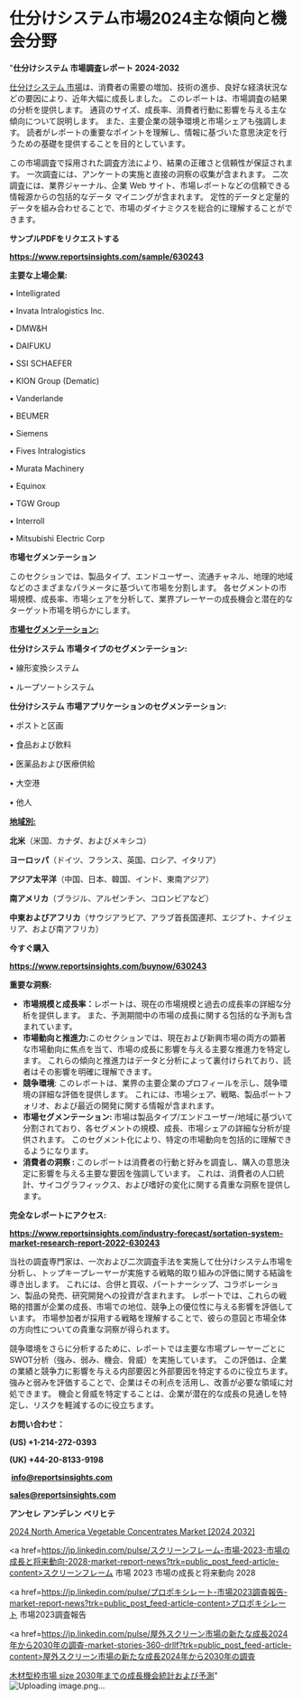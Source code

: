 # 仕分けシステム市場2024主な傾向と機会分野

 "<strong>仕分けシステム 市場調査レポート 2024-2032</strong>

<a href=https://www.reportsinsights.com/sample/630243>仕分けシステム 市場</a>は、消費者の需要の増加、技術の進歩、良好な経済状況などの要因により、近年大幅に成長しました。 このレポートは、市場調査の結果の分析を提供します。 通貨のサイズ、成長率、消費者行動に影響を与える主な傾向について説明します。 また、主要企業の競争環境と市場シェアも強調します。 読者がレポートの重要なポイントを理解し、情報に基づいた意思決定を行うための基礎を提供することを目的としています。

この市場調査で採用された調査方法により、結果の正確さと信頼性が保証されます。 一次調査には、アンケートの実施と直接の洞察の収集が含まれます。 二次調査には、業界ジャーナル、企業 Web サイト、市場レポートなどの信頼できる情報源からの包括的なデータ マイニングが含まれます。 定性的データと定量的データを組み合わせることで、市場のダイナミクスを総合的に理解することができます。

<strong><b>サンプルPDFをリクエストする</b></strong>

<a href=https://www.reportsinsights.com/sample/630243><strong><u>https://www.reportsinsights.com/sample/630243</u></strong></a>

<strong>主要な上場企業:</strong>

• Intelligrated

• Invata Intralogistics Inc.

• DMW&H

• DAIFUKU

• SSI SCHAEFER

• KION Group (Dematic)

• Vanderlande

• BEUMER

• Siemens

• Fives Intralogistics

• Murata Machinery

• Equinox

• TGW Group

• Interroll

• Mitsubishi Electric Corp

<strong>市場セグメンテーション</strong>

このセクションでは、製品タイプ、エンドユーザー、流通チャネル、地理的地域などのさまざまなパラメータに基づいて市場を分割します。 各セグメントの市場規模、成長率、市場シェアを分析して、業界プレーヤーの成長機会と潜在的なターゲット市場を明らかにします。

<strong><u>市場セグメンテーション</u></strong><strong><u>:</u></strong>

<strong>仕分けシステム 市場タイプのセグメンテーション:</strong>

• 線形変換システム

• ループソートシステム

<strong>仕分けシステム 市場アプリケーションのセグメンテーション:</strong>

• ポストと区画

• 食品および飲料

• 医薬品および医療供給

• 大空港

• 他人

<strong><u>地域別</u></strong><strong><u>:</u></strong>

<strong>北米</strong>（米国、カナダ、およびメキシコ）

<strong>ヨーロッパ</strong>（ドイツ、フランス、英国、ロシア、イタリア）

<strong>アジア太平洋</strong>（中国、日本、韓国、インド、東南アジア）

<strong>南アメリカ</strong>（ブラジル、アルゼンチン、コロンビアなど）

<strong>中東およびアフリカ</strong>（サウジアラビア、アラブ首長国連邦、エジプト、ナイジェリア、および南アフリカ）

<strong>今すぐ購入</strong>

<a href=https://www.reportsinsights.com/buynow/630243><strong><u>https://www.reportsinsights.com/buynow/630243</u></strong></a>

<strong>重要な洞察:</strong>
<ul>
  <li><strong>市場規模と成長率：</strong>レポートは、現在の市場規模と過去の成長率の詳細な分析を提供します。 また、予測期間中の市場の成長に関する包括的な予測も含まれています。</li>
  <li><strong>市場動向と推進力:</strong>このセクションでは、現在および新興市場の両方の顕著な市場動向に焦点を当て、市場の成長に影響を与える主要な推進力を特定します。 これらの傾向と推進力はデータと分析によって裏付けられており、読者はその影響を明確に理解できます。</li>
  <li><strong>競争環境</strong>: このレポートは、業界の主要企業のプロフィールを示し、競争環境の詳細な評価を提供します。 これには、市場シェア、戦略、製品ポートフォリオ、および最近の開発に関する情報が含まれます。</li>
  <li><strong>市場セグメンテーション: </strong>市場は製品タイプ/エンドユーザー/地域に基づいて分割されており、各セグメントの規模、成長、市場シェアの詳細な分析が提供されます。 このセグメント化により、特定の市場動向を包括的に理解できるようになります。</li>
  <li><strong>消費者の洞察 : </strong>このレポートは消費者の行動と好みを調査し、購入の意思決定に影響を与える主要な要因を強調しています。 これは、消費者の人口統計、サイコグラフィックス、および嗜好の変化に関する貴重な洞察を提供します。</li>
</ul>
<strong>完全なレポートにアクセス:</strong>

<a href=https://www.reportsinsights.com/industry-forecast/sortation-system-market-research-report-2022-630243><strong><u><b>https://www.reportsinsights.com/industry-forecast/sortation-system-market-research-report-2022-630243</b></u></strong></a>

当社の調査専門家は、一次および二次調査手法を実施して仕分けシステム市場を分析し、トップキープレーヤーが実施する戦略的取り組みの評価に関する結論を導き出します。 これには、合併と買収、パートナーシップ、コラボレーション、製品の発売、研究開発への投資が含まれます。 レポートでは、これらの戦略的措置が企業の成長、市場での地位、競争上の優位性に与える影響を評価しています。 市場参加者が採用する戦略を理解することで、彼らの意図と市場全体の方向性についての貴重な洞察が得られます。

競争環境をさらに分析するために、レポートでは主要な市場プレーヤーごとにSWOT分析（強み、弱み、機会、脅威）を実施しています。 この評価は、企業の業績と競争力に影響を与える内部要因と外部要因を特定するのに役立ちます。 強みと弱みを評価することで、企業はその利点を活用し、改善が必要な領域に対処できます。 機会と脅威を特定することは、企業が潜在的な成長の見通しを特定し、リスクを軽減するのに役立ちます。

<strong>お問い合わせ：</strong>

<strong>(US) +1-214-272-0393</strong>

<strong>(UK) +44-20-8133-9198</strong>

<strong> </strong><a href=info@reportsinsights.com><strong><u>info@reportsinsights.com</u></strong></a>

<a href=sales@reportsinsights.com><strong><u>sales@reportsinsights.com</u></strong></a>

<strong>アンセレ アンデレン ベリヒテ</strong>

<a href=https://www.linkedin.com/pulse/2024-north-america-vegetable-concentrates-market-size-ff6ze/>2024 North America Vegetable Concentrates Market [2024 2032]</a>

<a href=https://jp.linkedin.com/pulse/スクリーンフレーム-市場-2023-市場の成長と将来動向-2028-market-report-news?trk=public_post_feed-article-content>スクリーンフレーム 市場 2023 市場の成長と将来動向 2028</a>

<a href=https://jp.linkedin.com/pulse/プロポキシレート-市場2023調査報告-market-report-news?trk=public_post_feed-article-content>プロポキシレート 市場2023調査報告</a>

<a href=https://jp.linkedin.com/pulse/屋外スクリーン市場の新たな成長2024年から2030年の調査-market-stories-360-drllf?trk=public_post_feed-article-content>屋外スクリーン市場の新たな成長2024年から2030年の調査</a>

<a href=https://www.linkedin.com/pulse/木材型枠市場-size-2030年までの成長機会統計および予測-tribunal-analytics-360-zqgzf/>木材型枠市場 size 2030年までの成長機会統計および予測</a>"
![Uploading image.png…]()
